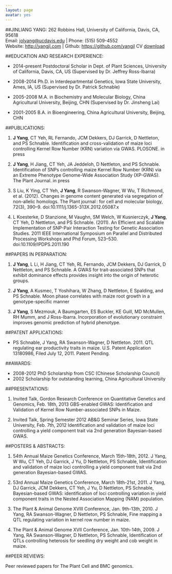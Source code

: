 ```yaml
---
layout: page
avatar: yes
---
```


##JINLIANG YANG:
262 Robbins Hall, University of California, Davis, CA, 95618  
Email: jolyang@ucdavis.edu | Phone: (515) 509-4552   
Website: http://yangjl.com | Github: https://github.com/yangjl 
CV [download]()  

##EDUCATION AND RESEARCH EXPERIENCE: 
* 2014-present Postdoctoral Scholar in Dept. of Plant Sciences, University of California, Davis, CA, US (Supervised by Dr. Jeffrey Ross-Ibarra)

* 2008-2014	Ph.D. in Interdepartmental Genetics, Iowa State University, Ames, IA, US (Supervised by Dr. Patrick Schnable)

* 2005-2008	M.A. in Biochemistry and Molecular Biology, China Agricultural University, Beijing, CHN (Supervised by Dr. Jinsheng Lai)

* 2001-2005	B.A. in Bioengineering, China Agricultural University, Beijing, CHN

 
##PUBLICATIONS:
1. **J Yang**, CT Yeh, RL Fernando, JCM Dekkers, DJ Garrick, D Nettleton, and PS Schnable. Identification and cross-validation of maize loci controlling Kernel Row Number (KRN) variation via GWAS. PLOSONE. in press

2. **J Yang**, H Jiang, CT Yeh, JA Jeddeloh, D Nettleton, and PS Schnable. Identification of SNPs controlling maize Kernel Row Number (KRN) via an Extreme Phenotype Genome-Wide Association Study (XP-GWAS). The Plant Journal. in press

3. S Liu, K Ying, CT Yeh, **J Yang**, R Swanson-Wagner, W Wu, T Richmond, et al. (2012). Changes in genome content generated via segregation of non-allelic homologs. The Plant journal : for cell and molecular biology, 72(3), 390–9. doi:10.1111/j.1365-313X.2012.05087.x

4. L Koesterke, D Stanzione, M Vaughn, SM Welch, W Kusnierczyk, **J Yang**, CT Yeh, D Nettleton, and PS Schnable. (2011). An Efficient and Scalable Implementation of SNP-Pair Interaction Testing for Genetic Association Studies. 2011 IEEE International Symposium on Parallel and Distributed Processing Workshops and Phd Forum, 523–530. doi:10.1109/IPDPS.2011.190

##PAPERS IN PERPARATION:
1. **J Yang**, L Li, H Jiang, CT Yeh, RL Fernando, JCM Dekkers, DJ Garrick, D Nettleton, and PS Schnable. A GWAS for trait-associated SNPs that exhibit dominance effects provides insight into the origin of heterotic groups.

2. **J Yang**, A Kusmec, T Yoshihara, W Zhang, D Nettleton, E Spalding, and PS Schnable. Moon phase correlates with maize root growth in a genotype-specific manner

3. **J Yang**, S Mezmouk, A Baumgarten, ES Buckler, KE Guill, MD McMullen, RH Mumm, and J Ross-Ibarra. Incorporation of evolutionary constraint improves genomic prediction of hybrid phenotype.

##PATENT APPLICATIONS:
* PS Schnable, J Yang, RA Swanson-Wagner, D Nettleton. 2011. QTL regulating ear productivity traits in maize. U.S. Patent Application 13180986, Filed July 12, 2011. Patent Pending.

##AWARDS:
* 2008-2012	PhD Scholarship from CSC (Chinese Scholarship Council)
* 2002	Scholarship for outstanding learning, China Agricultural University


##PRESENTATIONS:
1. Invited Talk, Gordon Research Conference on Quantitative Genetics and Genomics, Feb. 18th, 2013
GBS-enabled GWAS: Identification and Validation of Kernel Row Number-associated SNPs in Maize.

2. Invited Talk, Spring Semester 2012 AB&G Seminar Series, Iowa State University, Feb. 7th, 2012
Identification and validation of maize loci controlling a yield component trait via 2nd generation Bayesian-based GWAS.

##POSTERS & ABSTRACTS:
1. 54th Annual Maize Genetics Conference, March 15th-18th, 2012.
J Yang, W Wu, CT Yeh, DJ Garrick, J Yu, D Nettleton, PS Schnable, Identification and validation of maize loci controlling a yield component trait via 2nd generation Bayesian-based GWAS.

2. 53rd Annual Maize Genetics Conference, March 18th-21st, 2011.
J Yang, DJ Garrick, JCM Dekkers, CT Yeh, J Yu, D Nettleton, PS Schnable, Bayesian-based GWAS: identification of loci controlling variation in yield component traits in the Nested Association Mapping (NAM) population.

3. The Plant & Animal Genome XVIII Conference, Jan. 9th-13th, 2010.
J Yang, RA Swanson-Wagner, D Nettleton, PS Schnable, Fine mapping a QTL regulating variation in kernel row number in maize.

4. The Plant & Animal Genome XVII Conference, Jan. 10th-14th, 2009.
J Yang, RA Swanson-Wagner, D Nettleton, PS Schnable, Identification of QTLs controlling heterosis for seedling dry weight and cob weight in maize.

##PEER REVIEWS:

Peer reviewed papers for The Plant Cell and BMC genomics.